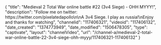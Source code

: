 {
    "title": "Medieval 2 Total War online battle #22 (3v4 Siege) - OHH MYYY!",
    "description": "Follow me on twitter: https:\/\/twitter.com\/pixelatedapollo\n\nA 3v4 Siege.  I play as russia!\nEnjoy and thanks for watching",
    "channelid": "117406321",
    "videoid": "117406132",
    "date_created": "1374773949",
    "date_modified": "1506478305",
    "type": "captivate",
    "layout": "channelVideo",
    "url": "\/channel-a\/medieval-2-total-war-online-battle-22-3v4-siege-ohh-myyy\/117406321-117406132"
}